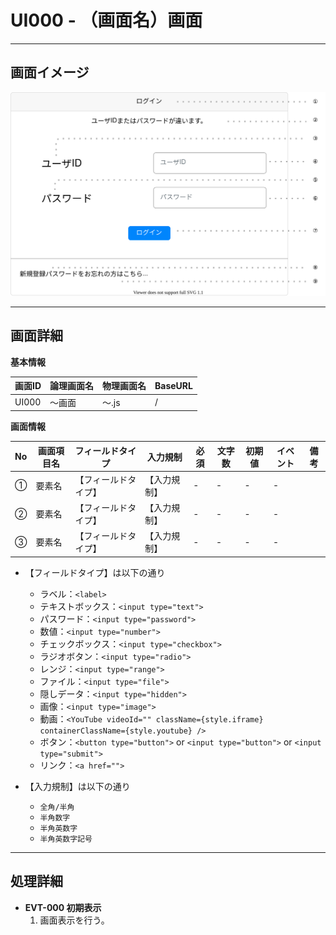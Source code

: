# UI000 - （画面名）画面

---

## 画面イメージ
![画面イメージ](./画面イメージ.drawio.svg)

---

## 画面詳細

**基本情報**

| 画面ID | 論理画面名 | 物理画面名 | BaseURL |
| ------ | ---------- | ---------- | ------- |
| UI000  | ～画面     | ～.js      | /       |

**画面情報**

| No  | 画面項目名 | フィールドタイプ     | 入力規制     | 必須 | 文字数 | 初期値 | イベント | 備考 |
| --- | ---------- | -------------------- | ------------ | ---- | ------ | ------ | -------- | ---- |
| ①   | 要素名     | 【フィールドタイプ】 | 【入力規制】 | -    | -      | -      | -        |      |
| ②   | 要素名     | 【フィールドタイプ】 | 【入力規制】 | -    | -      | -      | -        |      |
| ③   | 要素名     | 【フィールドタイプ】 | 【入力規制】 | -    | -      | -      | -        |      |

- 【フィールドタイプ】は以下の通り
    - ラベル：`<label>`
    - テキストボックス：`<input type="text">`
    - パスワード：`<input type="password">`
    - 数値：`<input type="number">`
    - チェックボックス：`<input type="checkbox">`
    - ラジオボタン：`<input type="radio">`
    - レンジ：`<input type="range">`
    - ファイル：`<input type="file">`
    - 隠しデータ：`<input type="hidden">`
    - 画像：`<input type="image">`
    - 動画：`<YouTube videoId="" className={style.iframe} containerClassName={style.youtube} />`
    - ボタン：`<button type="button">` or `<input type="button">` or `<input type="submit">`
    - リンク：`<a href="">`

- 【入力規制】は以下の通り
    - `全角/半角`
    - `半角数字`
    - `半角英数字`
    - `半角英数字記号`


---

## 処理詳細

- **EVT-000 初期表示**
    1. 画面表示を行う。

<br>

